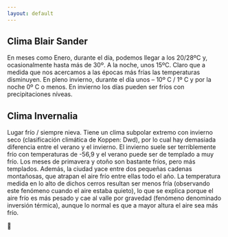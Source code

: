 ```yaml
---
layout: default
---
```


<h2>Clima Blair Sander</h2>

En meses como Enero, durante el día, podemos llegar a los 20/28ºC y, ocasionalmente hasta más de 30º. A la noche, unos 15ºC. Claro que a medida que nos acercamos a las épocas más frías las temperaturas disminuyen. En pleno invierno, durante el día unos – 10º C / 1º C y por la noche 0º C o menos. En invierno los días pueden ser fríos con precipitaciones níveas.

<h2>Clima Invernalia</h2>

Lugar frío / siempre nieva. Tiene un clima subpolar extremo con invierno seco (clasificación climática de Koppen: Dwd), por lo cual hay demasiada diferencia entre el verano y el invierno. El invierno suele ser terriblemente frío con temperaturas de -56,9 y el verano puede ser de templado a muy frío. Los meses de primavera y otoño son bastante fríos, pero más templados. Además, la ciudad yace entre dos pequeñas cadenas montañosas, que atrapan el aire frío entre ellas todo el año. La temperatura medida en lo alto de dichos cerros resultan ser menos fría (observando este fenómeno cuando el aire estaba quieto), lo que se explica porque el aire frío es más pesado y cae al valle por gravedad (fenómeno denominado inversión térmica), aunque lo normal es que a mayor altura el aire sea más frío.



